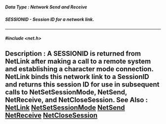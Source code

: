 ##### Data Type : Network Send and Receive
##### SESSIONID - Session ID for a network link.
---
##### #include <net.h>
**Description :**
A SESSIONID is returned from NetLink after making a call to a remote system and 
establishing a character mode connection.  NetLink binds this network link to a 
SessionID and returns this session ID for use in subsequent calls to 
NetSetSessionMode, NetSend, NetReceive, and NetCloseSession.
**See Also :**
[NetLink](D:/md_files/NetLink.md)
[NetSetSessionMode](D:/md_files/NetSetSessionMode.md)
[NetSend](D:/md_files/NetSend.md)
[NetReceive](D:/md_files/NetReceive.md)
[NetCloseSession](D:/md_files/NetCloseSession.md)
---
